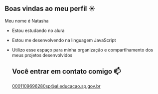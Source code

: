 ## Boas vindas ao meu perfil ☀

Meu nome é Natasha 

- Estou estudando no alura
- Estou me desenvolvendo na linguagem JavaScript
- Utilizo esse espaço para minha organização e compartlhamento dos meus projetos desenvolvidos

  ## Você entrar em contato comigo 📫

  0001109696280sp@al.educacao.sp.gov.br
